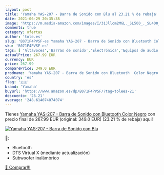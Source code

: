 ```yaml
---
layout: post
title: 'Yamaha YAS-207 - Barra de Sonido con Blu al 23.21 % de rebaja'
date: 2021-06-29 20:35:38
image: 'https://m.media-amazon.com/images/I/31Jllcm2MGL._SL500_._SL400_.jpg'
comments: true
category: ofertas
author: 'tole.es'
slug: 'B071F4PVSF-es Yamaha YAS-207 - Barra de Sonido con Bluetooth Color Negro'
sku: 'B071F4PVSF-es'
tags: [ 'Altavoces','Barras de sonido','Electrónica','Equipos de audio y Hi-Fi','bluetooth','yamaha', ]
actualPrice: 267.99 EUR
currency: EUR
price: 267.99
comparePrice: 349.0 EUR
prodname: 'Yamaha YAS-207 - Barra de Sonido con Bluetooth  Color Negro'
country: 'es'
flag: '🇪🇸'
brand: 'Yamaha'
buyurl: 'https://www.amazon.es/dp/B071F4PVSF/?tag=tolees-21'
descuento: '23.21'
average: '248.614074074074'
---
```


Tienes [Yamaha YAS-207 - Barra de Sonido con Bluetooth  Color Negro](https://www.amazon.es/dp/B071F4PVSF/?tag=tolees-21) con precio final de  267.99 EUR (original: 349.0 EUR) (23.21 %  de rebaja) aqui!

[![Yamaha YAS-207 - Barra de Sonido con Blu](https://m.media-amazon.com/images/I/31Jllcm2MGL._SL500_._SL400_.jpg)](https://www.amazon.es/dp/B071F4PVSF/?tag=tolees-21)

🔎:

- Bluetooth
- DTS Virtual X (mediante actualización)
- Subwoofer inalámbrico

[🛒 Comprar!!!](https://www.amazon.es/dp/B071F4PVSF/?tag=tolees-21)
